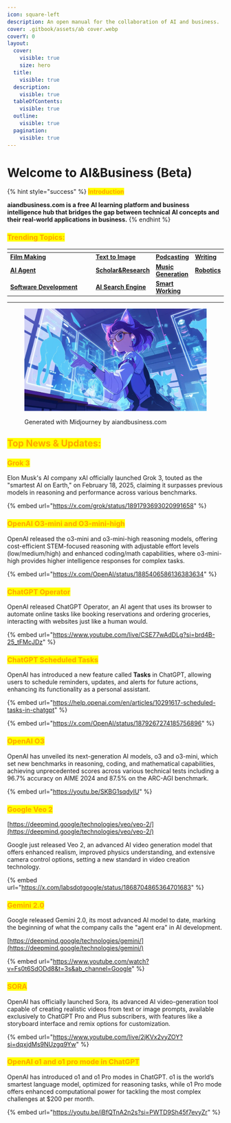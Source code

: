 ```yaml
---
icon: square-left
description: An open manual for the collaboration of AI and business.
cover: .gitbook/assets/ab cover.webp
coverY: 0
layout:
  cover:
    visible: true
    size: hero
  title:
    visible: true
  description:
    visible: true
  tableOfContents:
    visible: true
  outline:
    visible: true
  pagination:
    visible: true
---
```


# Welcome to AI\&Business (Beta)

{% hint style="success" %}
<mark style="color:orange;">**Introduction**</mark>

**aiandbusiness.com is a free AI learning platform and business intelligence hub that bridges the gap between technical AI concepts and their real-world applications in business.**
{% endhint %}

### <mark style="color:orange;">Trending Topics:</mark>

<table data-header-hidden><thead><tr><th width="223"></th><th></th><th></th><th></th></tr></thead><tbody><tr><td><a href="video-and-films/film-making/"><strong>Film Making</strong></a></td><td><a href="image/text-to-image-image-editing-tools/"><strong>Text to Image</strong></a></td><td><a href="industries-and-cases/podcasting/"><strong>Podcasting</strong></a></td><td><a href="industries-and-cases/writing/"><strong>Writing</strong></a></td></tr><tr><td><a href="ai-agent-apps/ai-agents/"><strong>AI Agent</strong></a></td><td><a href="industries-and-cases/scholar-and-research/"><strong>Scholar&#x26;Research</strong></a></td><td><a href="sound-and-music/music-generation/"><strong>Music Generation</strong></a></td><td><a href="industries-and-cases/robotics-embodied-intelligence/"><strong>Robotics</strong></a></td></tr><tr><td><a href="industries-and-cases/software-development-tools-assistants-agents/"><strong>Software Development</strong></a></td><td><a href="industries-and-cases/ai-search-engine/"><strong>AI Search Engine</strong></a></td><td><a href="industries-and-cases/smart-working/"><strong>Smart Working</strong></a></td><td></td></tr></tbody></table>

***

<figure><img src=".gitbook/assets/AIandBusiness (1).webp" alt=""><figcaption><p>Generated with Midjourney by aiandbusiness.com</p></figcaption></figure>

## <mark style="color:orange;">**Top News & Updates:**</mark>

### <mark style="color:orange;">**Grok 3**</mark>

Elon Musk's AI company xAI officially launched Grok 3, touted as the "smartest AI on Earth," on February 18, 2025, claiming it surpasses previous models in reasoning and performance across various benchmarks.

{% embed url="https://x.com/grok/status/1891793693020991658" %}

### <mark style="color:orange;">**OpenAI O3-mini and O3-mini-high**</mark>

OpenAI released the o3-mini and o3-mini-high reasoning models, offering cost-efficient STEM-focused reasoning with adjustable effort levels (low/medium/high) and enhanced coding/math capabilities, where o3-mini-high provides higher intelligence responses for complex tasks.

{% embed url="https://x.com/OpenAI/status/1885406586136383634" %}

### <mark style="color:orange;">**ChatGPT Operator**</mark>

OpenAI released ChatGPT Operator, an AI agent that uses its browser to automate online tasks like booking reservations and ordering groceries, interacting with websites just like a human would.

{% embed url="https://www.youtube.com/live/CSE77wAdDLg?si=brd4B-25_tFMcJDz" %}

### <mark style="color:orange;">**ChatGPT Scheduled Tasks**</mark>

OpenAI has introduced a new feature called **Tasks** in ChatGPT, allowing users to schedule reminders, updates, and alerts for future actions, enhancing its functionality as a personal assistant.

{% embed url="https://help.openai.com/en/articles/10291617-scheduled-tasks-in-chatgpt" %}

{% embed url="https://x.com/OpenAI/status/1879267274185756896" %}

### <mark style="color:orange;">**OpenAI O3**</mark>

OpenAI has unveiled its next-generation AI models, o3 and o3-mini, which set new benchmarks in reasoning, coding, and mathematical capabilities, achieving unprecedented scores across various technical tests including a 96.7% accuracy on AIME 2024 and 87.5% on the ARC-AGI benchmark.

{% embed url="https://youtu.be/SKBG1sqdyIU" %}

### <mark style="color:orange;">Google Veo 2</mark>

[https://deepmind.google/technologies/veo/veo-2/](https://deepmind.google/technologies/veo/veo-2/)

Google just released Veo 2, an advanced AI video generation model that offers enhanced realism, improved physics understanding, and extensive camera control options, setting a new standard in video creation technology.

{% embed url="https://x.com/labsdotgoogle/status/1868704865364701683" %}

### <mark style="color:orange;">**Gemini 2.0**</mark>

Google released Gemini 2.0, its most advanced AI model to date, marking the beginning of what the company calls the "agent era" in AI development.

[https://deepmind.google/technologies/gemini/](https://deepmind.google/technologies/gemini/)

{% embed url="https://www.youtube.com/watch?v=Fs0t6SdODd8&t=3s&ab_channel=Google" %}

### <mark style="color:orange;">SORA</mark>

OpenAI has officially launched Sora, its advanced AI video-generation tool capable of creating realistic videos from text or image prompts, available exclusively to ChatGPT Pro and Plus subscribers, with features like a storyboard interface and remix options for customization.

{% embed url="https://www.youtube.com/live/2jKVx2vyZOY?si=dqxjdMs9NUzgq9Yw" %}

### <mark style="color:orange;">OpenAI o1 and o1 pro mode in ChatGPT</mark>

OpenAI has introduced o1 and o1 Pro modes in ChatGPT. o1 is the world’s smartest language model, optimized for reasoning tasks, while o1 Pro mode offers enhanced computational power for tackling the most complex challenges at $200 per month.

{% embed url="https://youtu.be/iBfQTnA2n2s?si=PWTD9Sh45f7evyZr" %}



